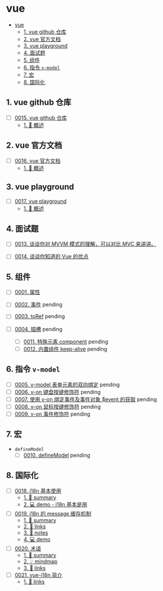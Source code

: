 # vue

<!-- region:toc -->

- [vue](#vue)
  - [1. vue github 仓库](#1-vue-github-仓库)
  - [2. vue 官方文档](#2-vue-官方文档)
  - [3. vue playground](#3-vue-playground)
  - [4. 面试题](#4-面试题)
  - [5. 组件](#5-组件)
  - [6. 指令 `v-model`](#6-指令-v-model)
  - [7. 宏](#7-宏)
  - [8. 国际化](#8-国际化)

<!-- endregion:toc -->

## 1. vue github 仓库

- [ ] [0015. vue github 仓库](https://github.com/Tdahuyou/TNotes.vue/tree/main/notes/0015.%20vue%20github%20%E4%BB%93%E5%BA%93/README.md)
  - [1. 📝 概述](https://github.com/Tdahuyou/TNotes.vue/tree/main/notes/0015.%20vue%20github%20%E4%BB%93%E5%BA%93/README.md#1--概述)

## 2. vue 官方文档

- [ ] [0016. vue 官方文档](https://github.com/Tdahuyou/TNotes.vue/tree/main/notes/0016.%20vue%20%E5%AE%98%E6%96%B9%E6%96%87%E6%A1%A3/README.md)
  - [1. 📝 概述](https://github.com/Tdahuyou/TNotes.vue/tree/main/notes/0016.%20vue%20%E5%AE%98%E6%96%B9%E6%96%87%E6%A1%A3/README.md#1--概述)

## 3. vue playground

- [ ] [0017. vue playground](https://github.com/Tdahuyou/TNotes.vue/tree/main/notes/0017.%20vue%20playground/README.md)
  - [1. 📝 概述](https://github.com/Tdahuyou/TNotes.vue/tree/main/notes/0017.%20vue%20playground/README.md#1--概述)

## 4. 面试题

- [ ] [0013. 谈谈你对 MVVM 模式的理解，可以对比 MVC 来讲讲。](https://github.com/Tdahuyou/TNotes.vue/tree/main/notes/0013.%20%E8%B0%88%E8%B0%88%E4%BD%A0%E5%AF%B9%20MVVM%20%E6%A8%A1%E5%BC%8F%E7%9A%84%E7%90%86%E8%A7%A3%EF%BC%8C%E5%8F%AF%E4%BB%A5%E5%AF%B9%E6%AF%94%20MVC%20%E6%9D%A5%E8%AE%B2%E8%AE%B2%E3%80%82/README.md)

- [ ] [0014. 谈谈你知道的 Vue 的优点](https://github.com/Tdahuyou/TNotes.vue/tree/main/notes/0014.%20%E8%B0%88%E8%B0%88%E4%BD%A0%E7%9F%A5%E9%81%93%E7%9A%84%20Vue%20%E7%9A%84%E4%BC%98%E7%82%B9/README.md)


## 5. 组件

- [ ] [0001. 属性](https://github.com/Tdahuyou/TNotes.vue/tree/main/notes/0001.%20%E5%B1%9E%E6%80%A7/README.md)

- [ ] [0002. 事件](https://github.com/Tdahuyou/TNotes.vue/tree/main/notes/0002.%20%E4%BA%8B%E4%BB%B6/README.md)
  pending
- [ ] [0003. toRef](https://github.com/Tdahuyou/TNotes.vue/tree/main/notes/0003.%20toRef/README.md)
  pending
- [ ] [0004. 插槽](https://github.com/Tdahuyou/TNotes.vue/tree/main/notes/0004.%20%E6%8F%92%E6%A7%BD/README.md)
  pending
  - [ ] [0011. 特殊元素 component](https://github.com/Tdahuyou/TNotes.vue/tree/main/notes/0011.%20%E7%89%B9%E6%AE%8A%E5%85%83%E7%B4%A0%20component/README.md)
  pending
  - [ ] [0012. 内置组件 keep-alive](https://github.com/Tdahuyou/TNotes.vue/tree/main/notes/0012.%20%E5%86%85%E7%BD%AE%E7%BB%84%E4%BB%B6%20keep-alive/README.md)
  pending

## 6. 指令 `v-model`

- [ ] [0005. v-model 表单元素的双向绑定](https://github.com/Tdahuyou/TNotes.vue/tree/main/notes/0005.%20v-model%20%E8%A1%A8%E5%8D%95%E5%85%83%E7%B4%A0%E7%9A%84%E5%8F%8C%E5%90%91%E7%BB%91%E5%AE%9A/README.md)
  pending
- [ ] [0006. v-on 键盘按键修饰符](https://github.com/Tdahuyou/TNotes.vue/tree/main/notes/0006.%20v-on%20%E9%94%AE%E7%9B%98%E6%8C%89%E9%94%AE%E4%BF%AE%E9%A5%B0%E7%AC%A6/README.md)
  pending
- [ ] [0007. 使用 v-on 绑定事件及事件对象 $event 的获取](https://github.com/Tdahuyou/TNotes.vue/tree/main/notes/0007.%20%E4%BD%BF%E7%94%A8%20v-on%20%E7%BB%91%E5%AE%9A%E4%BA%8B%E4%BB%B6%E5%8F%8A%E4%BA%8B%E4%BB%B6%E5%AF%B9%E8%B1%A1%20%24event%20%E7%9A%84%E8%8E%B7%E5%8F%96/README.md)
  pending
- [ ] [0008. v-on 鼠标按键修饰符](https://github.com/Tdahuyou/TNotes.vue/tree/main/notes/0008.%20v-on%20%E9%BC%A0%E6%A0%87%E6%8C%89%E9%94%AE%E4%BF%AE%E9%A5%B0%E7%AC%A6/README.md)
  pending
- [ ] [0009. v-on 事件修饰符](https://github.com/Tdahuyou/TNotes.vue/tree/main/notes/0009.%20v-on%20%E4%BA%8B%E4%BB%B6%E4%BF%AE%E9%A5%B0%E7%AC%A6/README.md)
  pending

## 7. 宏

- `defineModel`
  - [ ] [0010. defineModel](https://github.com/Tdahuyou/TNotes.vue/tree/main/notes/0010.%20defineModel/README.md)
  pending

## 8. 国际化

- [ ] [0018. i18n 基本使用](https://github.com/Tdahuyou/TNotes.vue/tree/main/notes/0018.%20i18n%20%E5%9F%BA%E6%9C%AC%E4%BD%BF%E7%94%A8/README.md)
  - [1. 📝 summary](https://github.com/Tdahuyou/TNotes.vue/tree/main/notes/0018.%20i18n%20%E5%9F%BA%E6%9C%AC%E4%BD%BF%E7%94%A8/README.md#1--summary)
  - [2. 💻 demo - i18n 基本是用](https://github.com/Tdahuyou/TNotes.vue/tree/main/notes/0018.%20i18n%20%E5%9F%BA%E6%9C%AC%E4%BD%BF%E7%94%A8/README.md#2--demo---i18n-基本是用)
- [ ] [0019. i18n 的 message 缓存机制](https://github.com/Tdahuyou/TNotes.vue/tree/main/notes/0019.%20i18n%20%E7%9A%84%20message%20%E7%BC%93%E5%AD%98%E6%9C%BA%E5%88%B6/README.md)
  - [1. 📝 summary](https://github.com/Tdahuyou/TNotes.vue/tree/main/notes/0019.%20i18n%20%E7%9A%84%20message%20%E7%BC%93%E5%AD%98%E6%9C%BA%E5%88%B6/README.md#1--summary)
  - [2. 🔗 links](https://github.com/Tdahuyou/TNotes.vue/tree/main/notes/0019.%20i18n%20%E7%9A%84%20message%20%E7%BC%93%E5%AD%98%E6%9C%BA%E5%88%B6/README.md#2--links)
  - [3. 📒 notes](https://github.com/Tdahuyou/TNotes.vue/tree/main/notes/0019.%20i18n%20%E7%9A%84%20message%20%E7%BC%93%E5%AD%98%E6%9C%BA%E5%88%B6/README.md#3--notes)
  - [4. 💻 demo](https://github.com/Tdahuyou/TNotes.vue/tree/main/notes/0019.%20i18n%20%E7%9A%84%20message%20%E7%BC%93%E5%AD%98%E6%9C%BA%E5%88%B6/README.md#4--demo)
- [ ] [0020. 术语](https://github.com/Tdahuyou/TNotes.vue/tree/main/notes/0020.%20%E6%9C%AF%E8%AF%AD/README.md)
  - [1. 📝 summary](https://github.com/Tdahuyou/TNotes.vue/tree/main/notes/0020.%20%E6%9C%AF%E8%AF%AD/README.md#1--summary)
  - [2. 💡 mindmap](https://github.com/Tdahuyou/TNotes.vue/tree/main/notes/0020.%20%E6%9C%AF%E8%AF%AD/README.md#2--mindmap)
  - [3. 🔗 links](https://github.com/Tdahuyou/TNotes.vue/tree/main/notes/0020.%20%E6%9C%AF%E8%AF%AD/README.md#3--links)
- [ ] [0021. vue-i18n 简介](https://github.com/Tdahuyou/TNotes.vue/tree/main/notes/0021.%20vue-i18n%20%E7%AE%80%E4%BB%8B/README.md)
  - [1. 🔗 links](https://github.com/Tdahuyou/TNotes.vue/tree/main/notes/0021.%20vue-i18n%20%E7%AE%80%E4%BB%8B/README.md#1--links)
